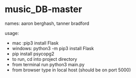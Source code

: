 # music_DB-master
names: aaron berghash, tanner bradford




usage:
- mac :pip3 install Flask
- windows: python3 -m pip3 install Flask
- pip install psycopg2
- to run, cd into project directory
- from terminal run python3 main.py
- from browser type in local host (should be on port 5000)
